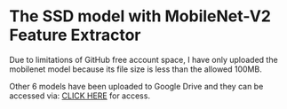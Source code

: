 # The SSD model with MobileNet-V2 Feature Extractor

Due to limitations of GitHub free account space, I have only uploaded the mobilenet model because its file size is less than the allowed 100MB. 

Other 6 models have been uploaded to Google Drive and they can be accessed via: [CLICK HERE](https://drive.google.com/drive/folders/1YBWEIS89xMq4H7C84N4TaIw1tSK8wtu6?usp=sharing) for access.
